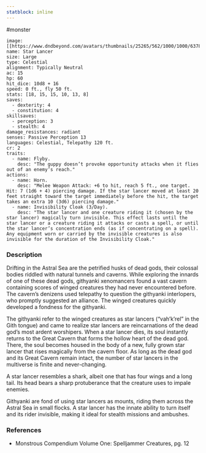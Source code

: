 ```yaml
---
statblock: inline
---
```

 #monster 

```statblock
image: [[https://www.dndbeyond.com/avatars/thumbnails/25265/562/1000/1000/637861450530101041.jpeg]]
name: Star Lancer
size: Large
type: Celestial
alignment: Typically Neutral
ac: 15
hp: 60
hit_dice: 10d8 + 16
speed: 0 ft., fly 50 ft.
stats: [18, 15, 15, 10, 13, 8]
saves:
  - dexterity: 4
  - constitution: 4
skillsaves:
  - perception: 3
  - stealth: 4
damage_resistances: radiant
senses: Passive Perception 13
languages: Celestial, Telepathy 120 ft.
cr: 2
traits:
  - name: Flyby.
    desc: "The guppy doesn’t provoke opportunity attacks when it flies out of an enemy’s reach."
actions:
  - name: Horn.
    desc: "Melee Weapon Attack: +6 to hit, reach 5 ft., one target. Hit: 7 (1d6 + 4) piercing damage. If the star lancer moved at least 20 feet straight toward the target immediately before the hit, the target takes an extra 10 (3d6) piercing damage."
  - name: Invisibility Cloak (3/Day).
    desc: "The star lancer and one creature riding it (chosen by the star lancer) magically turn invisible. This effect lasts until the star lancer or a creature riding it attacks or casts a spell, or until the star lancer’s concentration ends (as if concentrating on a spell). Any equipment worn or carried by the invisible creatures is also invisible for the duration of the Invisibility Cloak."
```

### Description

Drifting in the Astral Sea are the petrified husks of dead gods, their colossal bodies riddled with natural tunnels and caverns. While exploring the innards of one of these dead gods, githyanki xenomancers found a vast cavern containing scores of winged creatures they had never encountered before. The cavern’s denizens used telepathy to question the githyanki interlopers, who promptly suggested an alliance. The winged creatures quickly developed a fondness for the githyanki.

The githyanki refer to the winged creatures as star lancers (“vah’k’rel” in the Gith tongue) and came to realize star lancers are reincarnations of the dead god’s most ardent worshipers. When a star lancer dies, its soul instantly returns to the Great Cavern that forms the hollow heart of the dead god. There, the soul becomes housed in the body of a new, fully grown star lancer that rises magically from the cavern floor. As long as the dead god and its Great Cavern remain intact, the number of star lancers in the multiverse is finite and never-changing.

A star lancer resembles a shark, albeit one that has four wings and a long tail. Its head bears a sharp protuberance that the creature uses to impale enemies.

Githyanki are fond of using star lancers as mounts, riding them across the Astral Sea in small flocks. A star lancer has the innate ability to turn itself and its rider invisible, making it ideal for stealth missions and ambushes.

### References

* Monstrous Compendium Volume One: Spelljammer Creatures, pg. 12
